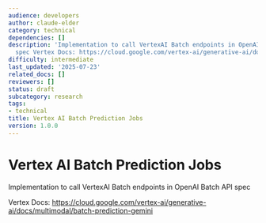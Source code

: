 ```yaml
---
audience: developers
author: claude-elder
category: technical
dependencies: []
description: 'Implementation to call VertexAI Batch endpoints in OpenAI Batch API
  spec Vertex Docs: https://cloud.google.com/vertex-ai/generative-ai/docs/multimodal/batch-prediction-gemini'
difficulty: intermediate
last_updated: '2025-07-23'
related_docs: []
reviewers: []
status: draft
subcategory: research
tags:
- technical
title: Vertex AI Batch Prediction Jobs
version: 1.0.0
---
```


# Vertex AI Batch Prediction Jobs

Implementation to call VertexAI Batch endpoints in OpenAI Batch API spec

Vertex Docs: https://cloud.google.com/vertex-ai/generative-ai/docs/multimodal/batch-prediction-gemini

